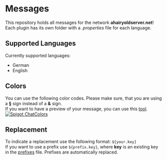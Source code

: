 # Messages
This repository holds all messages for the network **ahairyoldserver.net**! <br>
Each plugin has its own folder with a _.properties_ file for each language.

## Supported Languages
Currently supported languages:
- German
- English

## Colors
You can use the following color codes. Please make sure, that you are using a **§** sign instead of a **&** sign. <br>
If you want to have a preview of your message, you can use this [tool](https://minecraft.tools/en/motd.php). <br>
[![Spigot ChatColors](https://www.spigotmc.org/attachments/example2-png.188806/)](https://www.spigotmc.org/resources/chatcolor-farbcodes-im-chat.64589/)

## Replacement
To indicate a replacement use the following format: ```${your.key}``` <br>
If you want to use a prefix use ```${prefix.key}```, where **key** is an existing key in the [prefixes](https://github.com/Ahairyoldserver/Messages/blob/develop/prefixes.properties) file. 
Prefixes are automatically replaced.
